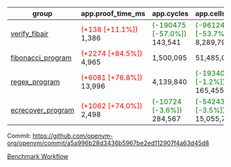 | group | app.proof_time_ms | app.cycles | app.cells_used | leaf.proof_time_ms | leaf.cycles | leaf.cells_used |
| -- | -- | -- | -- | -- | -- | -- |
| [verify_fibair](https://github.com/openvm-org/openvm/blob/benchmark-results/benchmarks-pr/1481/verify_fibair-a5a996b28d3436b5967be2ed112907f4a63d45d8.md) |<span style='color: red'>(+138 [+11.1%])</span> 1,386 | <span style='color: green'>(-190475 [-57.0%])</span> 143,541 | <span style='color: green'>(-9612468 [-53.7%])</span> 8,289,796 |- | - | - |
| [fibonacci_program](https://github.com/openvm-org/openvm/blob/benchmark-results/benchmarks-pr/1481/fibonacci-a5a996b28d3436b5967be2ed112907f4a63d45d8.md) |<span style='color: red'>(+2274 [+84.5%])</span> 4,965 |  1,500,095 |  51,485,080 |- | - | - |
| [regex_program](https://github.com/openvm-org/openvm/blob/benchmark-results/benchmarks-pr/1481/regex-a5a996b28d3436b5967be2ed112907f4a63d45d8.md) |<span style='color: red'>(+6081 [+76.8%])</span> 13,996 |  4,139,840 | <span style='color: green'>(-1934077 [-1.2%])</span> 165,455,373 |- | - | - |
| [ecrecover_program](https://github.com/openvm-org/openvm/blob/benchmark-results/benchmarks-pr/1481/ecrecover-a5a996b28d3436b5967be2ed112907f4a63d45d8.md) |<span style='color: red'>(+1062 [+74.0%])</span> 2,498 | <span style='color: green'>(-10724 [-3.6%])</span> 284,567 | <span style='color: green'>(-542437 [-3.5%])</span> 15,055,723 |- | - | - |


Commit: https://github.com/openvm-org/openvm/commit/a5a996b28d3436b5967be2ed112907f4a63d45d8

[Benchmark Workflow](https://github.com/openvm-org/openvm/actions/runs/13939839722)
